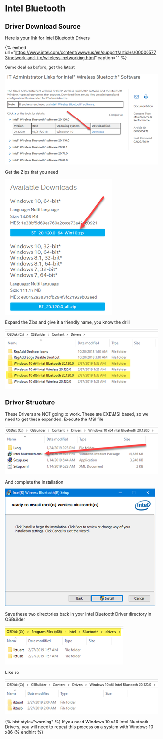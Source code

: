 # Intel Bluetooth

## Driver Download Source

Here is your link for Intel Bluetooth Drivers

{% embed url="https://www.intel.com/content/www/us/en/support/articles/000005773/network-and-i-o/wireless-networking.html" caption="" %}

Same deal as before, get the latest

![](../../../.gitbook/assets/image%20%2848%29.png)

Get the Zips that you need

![](../../../.gitbook/assets/image%20%28183%29.png)

Expand the Zips and give it a friendly name, you know the drill

![](../../../.gitbook/assets/image%20%28189%29.png)

## Driver Structure

These Drivers are NOT going to work. These are EXE\MSI based, so we need to get these expanded. Execute the MSI file

![](../../../.gitbook/assets/image%20%2894%29.png)

And complete the installation

![](../../../.gitbook/assets/image%20%2867%29.png)

Save these two directories back in your Intel Bluetooth Driver directory in OSBuilder

![](../../../.gitbook/assets/image%20%28126%29.png)

Like so

![](../../../.gitbook/assets/image%20%28199%29.png)

{% hint style="warning" %}
If you need Windows 10 x86 Intel Bluetooth Drivers, you will need to repeat this process on a system with Windows 10 x86
{% endhint %}

